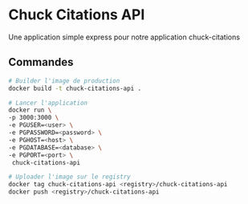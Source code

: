 # Chuck Citations API

Une application simple express pour notre application chuck-citations

## Commandes

```bash
# Builder l'image de production
docker build -t chuck-citations-api .

# Lancer l'application
docker run \
-p 3000:3000 \
-e PGUSER=<user> \
-e PGPASSWORD=<password> \
-e PGHOST=<host> \
-e PGDATABASE=<database> \
-e PGPORT=<port> \
 chuck-citations-api

# Uploader l'image sur le registry
docker tag chuck-citations-api <registry>/chuck-citations-api
docker push <registry>/chuck-citations-api
```
